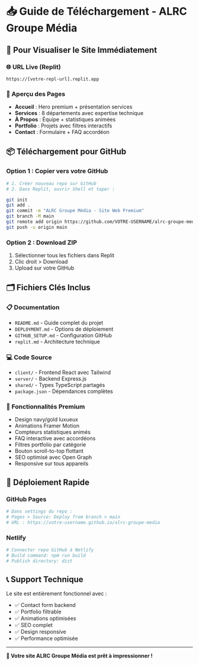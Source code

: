 # 📥 Guide de Téléchargement - ALRC Groupe Média

## 🎯 Pour Visualiser le Site Immédiatement

### 🌐 URL Live (Replit)
```
https://[votre-repl-url].replit.app
```

### 📱 Aperçu des Pages
- **Accueil** : Hero premium + présentation services
- **Services** : 8 départements avec expertise technique  
- **À Propos** : Équipe + statistiques animées
- **Portfolio** : Projets avec filtres interactifs
- **Contact** : Formulaire + FAQ accordéon

## 📦 Téléchargement pour GitHub

### Option 1 : Copier vers votre GitHub
```bash
# 1. Créer nouveau repo sur GitHub
# 2. Dans Replit, ouvrir Shell et taper :

git init
git add .
git commit -m "ALRC Groupe Média - Site Web Premium"
git branch -M main
git remote add origin https://github.com/VOTRE-USERNAME/alrc-groupe-media.git
git push -u origin main
```

### Option 2 : Download ZIP
1. Sélectionner tous les fichiers dans Replit
2. Clic droit > Download
3. Upload sur votre GitHub

## 🗂️ Fichiers Clés Inclus

### 📋 Documentation
- `README.md` - Guide complet du projet
- `DEPLOYMENT.md` - Options de déploiement
- `GITHUB_SETUP.md` - Configuration GitHub
- `replit.md` - Architecture technique

### 💻 Code Source
- `client/` - Frontend React avec Tailwind
- `server/` - Backend Express.js
- `shared/` - Types TypeScript partagés
- `package.json` - Dépendances complètes

### 🎨 Fonctionnalités Premium
- Design navy/gold luxueux
- Animations Framer Motion
- Compteurs statistiques animés
- FAQ interactive avec accordéons
- Filtres portfolio par catégorie
- Bouton scroll-to-top flottant
- SEO optimisé avec Open Graph
- Responsive sur tous appareils

## 🚀 Déploiement Rapide

### GitHub Pages
```bash
# Dans settings du repo :
# Pages > Source: Deploy from branch > main
# URL : https://votre-username.github.io/alrc-groupe-media
```

### Netlify
```bash
# Connecter repo GitHub à Netlify
# Build command: npm run build
# Publish directory: dist
```

## 📞 Support Technique

Le site est entièrement fonctionnel avec :
- ✅ Contact form backend
- ✅ Portfolio filtrable  
- ✅ Animations optimisées
- ✅ SEO complet
- ✅ Design responsive
- ✅ Performance optimisée

---

**🎉 Votre site ALRC Groupe Média est prêt à impressionner !**